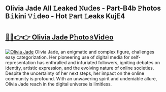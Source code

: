 ## Olivia Jade All 𝙻eaked 𝙽u𝚍es - Part-B4b 𝙿hotos B𝚒kini 𝚅𝚒deo - Hot 𝙿art 𝙻eaks KujE4

# <h2><a href="http://ld6276v.urlbe.top/?page=Olivia+Jade">🔗🔗👉👉 Olivia Jade P𝚑oto𝚜Vid𝚎o</a></h2>

[![Olivia Jade](https://i.imgur.com/eBuTRDB.gif)](http://ld6276v.urlbe.top/?page=Olivia+Jade)
Olivia Jade, an enigmatic and complex figure, challenges easy categorization. Her pioneering use of digital media for self-representation has enthralled and infuriated followers, igniting debates on identity, artistic expression, and the evolving nature of online societies. Despite the uncertainty of her next steps, her impact on the online community is profound. With an unwavering spirit and undeniable allure, Olivia Jade reach in the digital universe is limitless.
